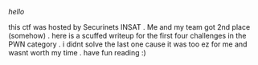 _hello_



this ctf was hosted by Securinets INSAT . Me and my team got 2nd place (somehow) . here is a scuffed writeup for the first four challenges in the PWN category . i didnt solve the last one cause it was too ez for me and wasnt worth my time . have fun reading :)

